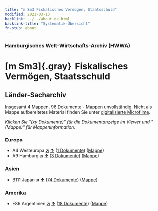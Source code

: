 ```yaml
---
title: "m Sm3 Fiskalisches Vermögen, Staatsschuld"
modified: 2021-03-13
backlink: ../../about.de.html
backlink-title: "Systematik-Übersicht"
fn-stub: about
---
```


### Hamburgisches Welt-Wirtschafts-Archiv (HWWA)

# [m Sm3]{.gray}&#8201; Fiskalisches Vermögen, Staatsschuld&#160; 







## Länder-Sacharchiv




Insgesamt 4 Mappen, 96 Dokumente - Mappen unvollständig.
Nicht als Mappe aufbereitetes Material finden Sie unter [digitalisierte Microfilme](/film/h1_sh.de.html).

_Klicken Sie "(xy Dokumente)" für die Dokumentanzeige im Viewer und "(Mappe)" für Mappeninformation._




### Europa

- A4 Westeuropa [**&nearr;**](../../../geo/i/140897/about.de.html "Westeuropa (alle Mappen)") [**&uarr;**](../../../geo/about.de.html#A4 "Ländersystematik") (<a href="https://pm20.zbw.eu/iiifview/folder/sh/140897,144912" title="über: Westeuropa : Fiskalisches Vermögen, Staatsschuld" target="_blank">1 Dokumente</a>) ([Mappe](../../../../folder/sh/1408xx/140897/1449xx/144912/about.de.html))
- A9 Hamburg [**&nearr;**](../../../geo/i/140905/about.de.html "Hamburg (alle Mappen)") [**&uarr;**](../../../geo/about.de.html#A9 "Ländersystematik") (<a href="https://pm20.zbw.eu/iiifview/folder/sh/140905,144912" title="über: Hamburg : Fiskalisches Vermögen, Staatsschuld" target="_blank">3 Dokumente</a>) ([Mappe](../../../../folder/sh/1409xx/140905/1449xx/144912/about.de.html))

### Asien

- B111 Japan [**&nearr;**](../../../geo/i/141272/about.de.html "Japan (alle Mappen)") [**&uarr;**](../../../geo/about.de.html#B111 "Ländersystematik") (<a href="https://pm20.zbw.eu/iiifview/folder/sh/141272,144912" title="über: Japan : Fiskalisches Vermögen, Staatsschuld" target="_blank">74 Dokumente</a>) ([Mappe](../../../../folder/sh/1412xx/141272/1449xx/144912/about.de.html))

### Amerika

- E86 Argentinien [**&nearr;**](../../../geo/i/141692/about.de.html "Argentinien (alle Mappen)") [**&uarr;**](../../../geo/about.de.html#E86 "Ländersystematik") (<a href="https://pm20.zbw.eu/iiifview/folder/sh/141692,144912" title="über: Argentinien : Fiskalisches Vermögen, Staatsschuld" target="_blank">18 Dokumente</a>) ([Mappe](../../../../folder/sh/1416xx/141692/1449xx/144912/about.de.html))








